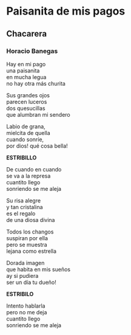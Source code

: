 # Paisanita de mis pagos
## Chacarera
### Horacio Banegas 

Hay en mi pago  
una paisanita   
en mucha legua   
no hay otra más churita   

Sus grandes ojos   
parecen luceros   
dos quesucillas   
que alumbran mi sendero      

Labio de grana,   
mielcita de quella      
cuando sonríe,   
por dios! qué cosa bella!   

**ESTRIBILLO**

De cuando en cuando   
se va a la represa      
cuantito llego   
sonriendo se me aleja   

Su risa alegre   
y tan cristalina   
es el regalo   
de una diosa divina   

Todos los changos   
suspiran por ella   
pero se muestra   
lejana como estrella   

Dorada imagen   
que habita en mis sueños    
ay si pudiera   
ser un día tu dueño! 

**ESTRIBILO**

Intento hablarla   
pero no me deja   
cuantito llego   
sonriendo se me aleja

